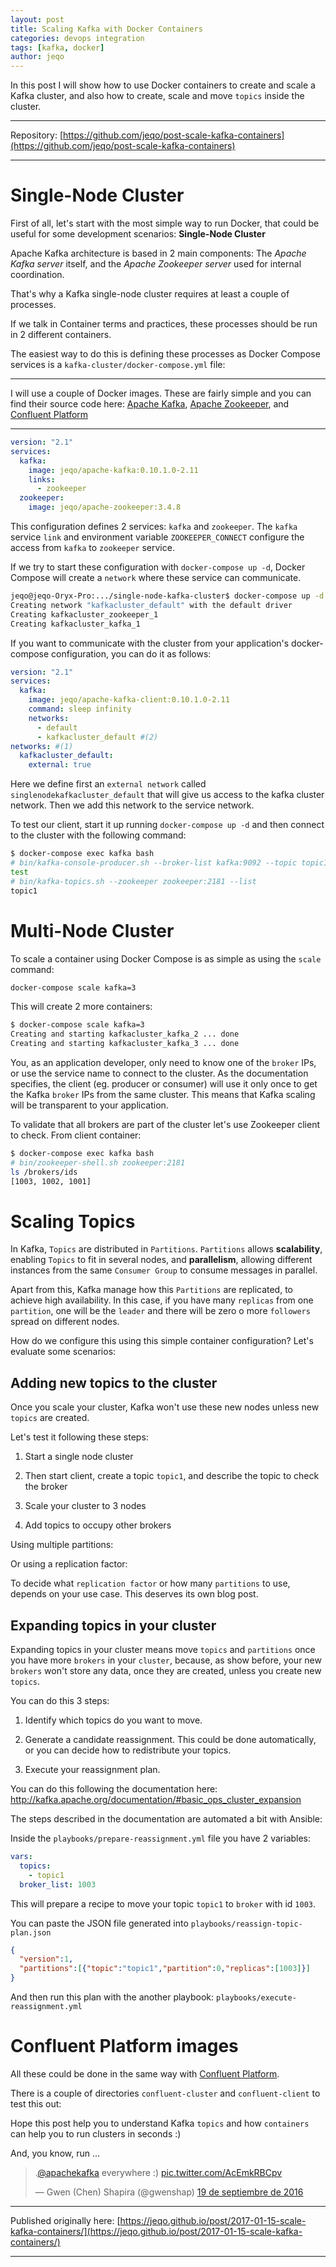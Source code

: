 ```yaml
---
layout: post
title: Scaling Kafka with Docker Containers
categories: devops integration
tags: [kafka, docker]
author: jeqo
---
```


In this post I will show how to use Docker containers to create and scale
a Kafka cluster, and also how to create, scale and move `topics` inside
the cluster.

<!--more-->

***
Repository: [https://github.com/jeqo/post-scale-kafka-containers](https://github.com/jeqo/post-scale-kafka-containers)

***

# Single-Node Cluster

First of all, let's start with the most simple way to run Docker, that
could be useful for some development scenarios: **Single-Node Cluster**

Apache Kafka architecture is based in 2 main components: The *Apache
Kafka server* itself, and the *Apache Zookeeper server* used for internal
coordination.

That's why a Kafka single-node cluster requires at least a
couple of processes.

If we talk in Container terms and practices, these processes should be
run in 2 different containers.

The easiest way to do this is defining these processes as
Docker Compose services is a `kafka-cluster/docker-compose.yml` file:

***
I will use a couple of Docker images. These are fairly simple
and you can find their source code here:
[Apache Kafka](https://github.com/jeqo/docker-image-apache-kafka),
[Apache Zookeeper](https://github.com/jeqo/docker-image-apache-zookeeper), and
[Confluent Platform](https://github.com/jeqo/docker-image-confluent-platform)
***

```yaml
version: "2.1"
services:
  kafka:
    image: jeqo/apache-kafka:0.10.1.0-2.11
    links:
      - zookeeper
  zookeeper:
    image: jeqo/apache-zookeeper:3.4.8
```

This configuration defines 2 services: `kafka` and `zookeeper`. The `kafka`
service `link` and environment variable `ZOOKEEPER_CONNECT` configure the access
from `kafka` to `zookeeper` service.

If we try to start these configuration with `docker-compose up -d`,
Docker Compose will create a `network` where these service can communicate.

```bash
jeqo@jeqo-Oryx-Pro:.../single-node-kafka-cluster$ docker-compose up -d
Creating network "kafkacluster_default" with the default driver
Creating kafkacluster_zookeeper_1
Creating kafkacluster_kafka_1
```

If you want to communicate with the cluster from your application's
docker-compose configuration, you can do it as follows:

```yaml
version: "2.1"
services:
  kafka:
    image: jeqo/apache-kafka-client:0.10.1.0-2.11
    command: sleep infinity
    networks:
      - default
      - kafkacluster_default #(2)
networks: #(1)
  kafkacluster_default:
    external: true
```

Here we define first an `external network` called `singlenodekafkacluster_default`
that will give us access to the kafka cluster network. Then we add this network
to the service network.

To test our client, start it up running `docker-compose up -d` and then connect
to the cluster with the following command:

```bash
$ docker-compose exec kafka bash
# bin/kafka-console-producer.sh --broker-list kafka:9092 --topic topic1
test
# bin/kafka-topics.sh --zookeeper zookeeper:2181 --list      
topic1
```

# Multi-Node Cluster

To scale a container using Docker Compose is as simple as using the `scale` command:

```bash
docker-compose scale kafka=3
```

This will create 2 more containers:

```bash
$ docker-compose scale kafka=3
Creating and starting kafkacluster_kafka_2 ... done
Creating and starting kafkacluster_kafka_3 ... done
```

You, as an application developer, only need to know one of the `broker` IPs, or use the service
name to connect to the cluster. As the documentation specifies, the client (eg. producer or consumer)
will use it only once to get the Kafka `broker` IPs from the same cluster. This means that
Kafka scaling will be transparent to your application.

To validate that all brokers are part of the cluster let's use Zookeeper client to check. From
client container:

```bash
$ docker-compose exec kafka bash
# bin/zookeeper-shell.sh zookeeper:2181
ls /brokers/ids
[1003, 1002, 1001]
```

# Scaling Topics

In Kafka, `Topics` are distributed in `Partitions`. `Partitions` allows **scalability**, enabling `Topics`
to fit in several nodes, and **parallelism**, allowing different instances from the same `Consumer Group` to
consume messages in parallel.

Apart from this, Kafka manage how this `Partitions` are replicated, to achieve high availability. In
this case, if you have many `replicas` from one `partition`, one will be the `leader` and there will
be zero o more `followers` spread on different nodes.

How do we configure this using this simple container configuration? Let's evaluate some scenarios:

## Adding new topics to the cluster

Once you scale your cluster, Kafka won't use these new nodes unless new `topics` are created.

Let's test it following these steps:

1. Start a single node cluster

<script type="text/javascript" src="https://asciinema.org/a/9xzqgicktaqhzp1fofjk9ejgm.js" id="asciicast-9xzqgicktaqhzp1fofjk9ejgm" async></script>

2. Then start client, create a topic `topic1`, and describe the topic to check the broker

<script type="text/javascript" src="https://asciinema.org/a/2schnuetb24mjx6txopew51hc.js" id="asciicast-2schnuetb24mjx6txopew51hc" async></script>

3. Scale your cluster to 3 nodes

<script type="text/javascript" src="https://asciinema.org/a/ahibdzz7xt67q53sc5ert6qdp.js" id="asciicast-ahibdzz7xt67q53sc5ert6qdp" async></script>

4. Add topics to occupy other brokers

Using multiple partitions:

<script type="text/javascript" src="https://asciinema.org/a/enq2czkpgdf0tbf3u6fwir3ml.js" id="asciicast-enq2czkpgdf0tbf3u6fwir3ml" async></script>

Or using a replication factor:

<script type="text/javascript" src="https://asciinema.org/a/f0u67h5ufiz4zkup84a1t8t5g.js" id="asciicast-f0u67h5ufiz4zkup84a1t8t5g" async></script>

To decide what `replication factor` or how many `partitions` to use, depends
on your use case. This deserves its own blog post.

## Expanding topics in your cluster

Expanding topics in your cluster means move `topics` and `partitions` once
you have more `brokers` in your `cluster`, because, as show before,
your new `brokers` won't store any data, once they are created, unless
you create new `topics`.

You can do this 3 steps:

1. Identify which topics do you want to move.

2. Generate a candidate reassignment. This could be done automatically, or
you can decide how to redistribute your topics.

3. Execute your reassignment plan.

You can do this following the documentation here: http://kafka.apache.org/documentation/#basic_ops_cluster_expansion

The steps described in the documentation are automated a bit with Ansible:

Inside the `playbooks/prepare-reassignment.yml` file you have 2 variables:

```yaml
vars:
  topics:
    - topic1
  broker_list: 1003
```

This will prepare a recipe to move your topic `topic1` to `broker` with id `1003`.

<script type="text/javascript" src="https://asciinema.org/a/c6332x8t7yumpj65ie4qudgem.js" id="asciicast-c6332x8t7yumpj65ie4qudgem" async></script>

You can paste the JSON file generated into `playbooks/reassign-topic-plan.json`

```json
{
  "version":1,
  "partitions":[{"topic":"topic1","partition":0,"replicas":[1003]}]
}
```

And then run this plan with the another playbook: `playbooks/execute-reassignment.yml`

<script type="text/javascript" src="https://asciinema.org/a/99308.js" id="asciicast-99308" async></script>

# Confluent Platform images

All these could be done in the same way with [Confluent Platform](https://www.confluent.io/).

There is a couple of directories `confluent-cluster` and `confluent-client` to test this out:

<script type="text/javascript" src="https://asciinema.org/a/a446bixdfn3l8xqoiolmsmlqg.js" id="asciicast-a446bixdfn3l8xqoiolmsmlqg" async></script>

Hope this post help you to understand Kafka `topics` and how `containers` can
help you to run clusters in seconds :)

And, you know, run ...

<blockquote class="twitter-tweet" data-lang="es"><p lang="en" dir="ltr">.<a href="https://twitter.com/apachekafka">@apachekafka</a> everywhere :) <a href="https://t.co/AcEmkRBCpv">pic.twitter.com/AcEmkRBCpv</a></p>&mdash; Gwen (Chen) Shapira (@gwenshap) <a href="https://twitter.com/gwenshap/status/777660752626851840">19 de septiembre de 2016</a></blockquote>
<script async src="//platform.twitter.com/widgets.js" charset="utf-8"></script>

***
Published originally here: [https://jeqo.github.io/post/2017-01-15-scale-kafka-containers/](https://jeqo.github.io/post/2017-01-15-scale-kafka-containers/)

***
